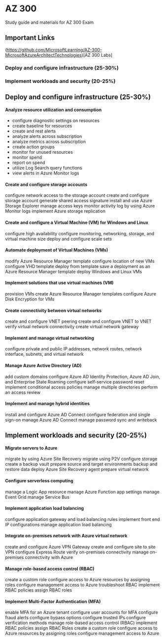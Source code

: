 # AZ 300
Study guide and materials for AZ 300 Exam 

## Important Links 
(https://github.com/MicrosoftLearning/AZ-300-MicrosoftAzureArchitectTechnologies)[AZ 300 Labs]

### Deploy and configure infrastructure (25-30%)
### Implement workloads and security (20-25%)

## Deploy and configure infrastructure (25-30%)
#### Analyze resource utilization and consumption
+ configure diagnostic settings on resources
+ create baseline for resources
+ create and rest alerts
+ analyze alerts across subscription
+ analyze metrics across subscription
+ create action groups
+ monitor for unused resources
+ monitor spend
+ report on spend
+ utilize Log Search query functions
+ view alerts in Azure Monitor logs

#### Create and configure storage accounts
configure network access to the storage account
create and configure storage account
generate shared access signature
install and use Azure Storage Explorer
manage access keys
monitor activity log by using Azure Monitor logs
implement Azure storage replication

#### Create and configure a Virtual Machine (VM) for Windows and Linux
configure high availability
configure monitoring, networking, storage, and virtual machine size
deploy and configure scale sets

#### Automate deployment of Virtual Machines (VMs)
modify Azure Resource Manager template
configure location of new VMs
configure VHD template
deploy from template
save a deployment as an Azure Resource Manager template
deploy Windows and Linux VMs

#### Implement solutions that use virtual machines (VM)
provision VMs
create Azure Resource Manager templates
configure Azure Disk Encryption for VMs

#### Create connectivity between virtual networks
create and configure VNET peering
create and configure VNET to VNET
verify virtual network connectivity
create virtual network gateway

#### Implement and manage virtual networking
configure private and public IP addresses, network routes, network interface, subnets, and virtual network

#### Manage Azure Active Directory (AD)
add custom domains
configure Azure AD Identity Protection, Azure AD Join, and Enterprise State Roaming
configure self-service password reset
implement conditional access policies
manage multiple directories
perform an access review

#### Implement and manage hybrid identities
install and configure Azure AD Connect
configure federation and single sign-on
manage Azure AD Connect
manage password sync and writeback

## Implement workloads and security (20-25%)

#### Migrate servers to Azure
migrate by using Azure Site Recovery
migrate using P2V
configure storage
create a backup vault
prepare source and target environments
backup and restore data
deploy Azure Site Recovery agent
prepare virtual network

#### Configure serverless computing
manage a Logic App resource
manage Azure Function app settings
manage Event Grid
manage Service Bus

#### Implement application load balancing
configure application gateway and load balancing rules
implement front end IP configurations
manage application load balancing

#### Integrate on-premises network with Azure virtual network
create and configure Azure VPN Gateway
create and configure site to site VPN
configure Express Route
verify on-premises connectivity
manage on-premises connectivity with Azure

#### Manage role-based access control (RBAC)
create a custom role
configure access to Azure resources by assigning roles
configure management access to Azure
troubleshoot RBAC
implement RBAC policies
assign RBAC roles

#### Implement Multi-Factor Authentication (MFA)
enable MFA for an Azure tenant
configure user accounts for MFA
configure fraud alerts
configure bypass options
configure trusted IPs
configure verification methods
manage role-based access control (RBAC)
implement RBAC policies
assign RBAC Roles
create a custom role
configure access to Azure resources by assigning roles
configure management access to Azure

